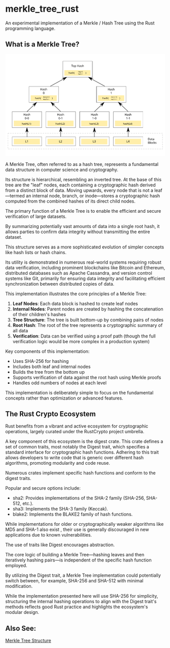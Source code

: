 # merkle_tree_rust
An experimental implementation of a Merkle / Hash Tree using the Rust programming language.

## What is a Merkle Tree?

![hash_.png](./images/hash_tree.png)

A Merkle Tree, often referred to as a hash tree, represents a fundamental data structure in computer science and cryptography. 

Its structure is hierarchical, resembling an inverted tree. At the base of this tree are the "leaf" nodes, each containing a cryptographic hash derived from a distinct block of data. Moving upwards, every node that is not a leaf—termed an internal node, branch, or inode—stores a cryptographic hash computed from the combined hashes of its direct child nodes.

The primary function of a Merkle Tree is to enable the efficient and secure verification of large datasets. 

By summarizing potentially vast amounts of data into a single root hash, it allows parties to confirm data integrity without transmitting the entire dataset. 

This structure serves as a more sophisticated evolution of simpler concepts like hash lists or hash chains. 

Its utility is demonstrated in numerous real-world systems requiring robust data verification, including prominent blockchains like Bitcoin and Ethereum, distributed databases such as Apache Cassandra, and version control systems like Git, primarily for ensuring data integrity and facilitating efficient synchronization between distributed copies of data.

This implementation illustrates the core principles of a Merkle Tree:

1. **Leaf Nodes**: Each data block is hashed to create leaf nodes
2. **Internal Nodes**: Parent nodes are created by hashing the concatenation of their children's hashes
3. **Tree Structure**: The tree is built bottom-up by combining pairs of nodes
4. **Root Hash**: The root of the tree represents a cryptographic summary of all data
5. **Verification**: Data can be verified using a proof path (though the full verification logic would be more complex in a production system)

Key components of this implementation:

- Uses SHA-256 for hashing
- Includes both leaf and internal nodes
- Builds the tree from the bottom up
- Supports verification of data against the root hash using Merkle proofs
- Handles odd numbers of nodes at each level

This implementation is deliberately simple to focus on the fundamental concepts rather than optimization or advanced features. 

## The Rust Crypto Ecosystem

Rust benefits from a vibrant and active ecosystem for cryptographic operations, largely curated under the RustCrypto project umbrella. 

A key component of this ecosystem is the digest crate. This crate defines a set of common traits, most notably the Digest trait, which specifies a standard interface for cryptographic hash functions. Adhering to this trait allows developers to write code that is generic over different hash algorithms, promoting modularity and code reuse.

Numerous crates implement specific hash functions and conform to the digest traits. 

Popular and secure options include:

* sha2: Provides implementations of the SHA-2 family (SHA-256, SHA-512, etc.).
* sha3: Implements the SHA-3 family (Keccak).
* blake2: Implements the BLAKE2 family of hash functions.

While implementations for older or cryptographically weaker algorithms like MD5 and SHA-1 also exist , their use is generally discouraged in new applications due to known vulnerabilities.

The use of traits like Digest encourages abstraction. 

The core logic of building a Merkle Tree—hashing leaves and then iteratively hashing pairs—is independent of the specific hash function employed. 

By utilizing the Digest trait, a Merkle Tree implementation could potentially switch between, for example, SHA-256 and SHA-512 with minimal modification. 

While the implementation presented here will use SHA-256 for simplicity, structuring the internal hashing operations to align with the Digest trait's methods reflects good Rust practice and highlights the ecosystem's modular design.

## Also See:

[Merkle Tree Structure](https://www.researchgate.net/figure/Merkle-tree-structure_fig1_368493549)


